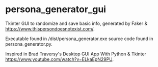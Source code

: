 # persona_generator_gui
Tkinter GUI to randomize and save basic info, generated by Faker &amp; https://www.thispersondoesnotexist.com/.

Executable found in /dist/persona_generator.exe source code found in persona_generator.py.

Inspired in Brad Traversy's Desktop GUI App With Python & Tkinter https://www.youtube.com/watch?v=ELkaEpN29PU.
